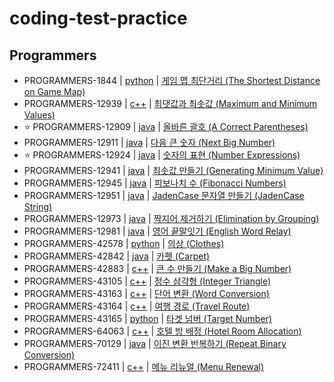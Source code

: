 # coding-test-practice

## Programmers

- PROGRAMMERS-1844 | [python](programmers/problem1844) | [게임 맵 최단거리 (The Shortest Distance on Game Map)](https://school.programmers.co.kr/learn/courses/30/lessons/1844)
- PROGRAMMERS-12939 | [c++](programmers/problem12939) | [최댓값과 최솟값 (Maximum and Minimum Values)](https://school.programmers.co.kr/learn/courses/30/lessons/12939)
- :star: PROGRAMMERS-12909 | [java](programmers/problem12909) | [올바른 괄호 (A Correct Parentheses)](https://school.programmers.co.kr/learn/courses/30/lessons/12909)
- PROGRAMMERS-12911 | [java](programmers/problem12911) | [다음 큰 숫자 (Next Big Number)](https://school.programmers.co.kr/learn/courses/30/lessons/12911)
- :star: PROGRAMMERS-12924 | [java](programmers/problem12924) | [숫자의 표현 (Number Expressions)](https://school.programmers.co.kr/learn/courses/30/lessons/12924)
- PROGRAMMERS-12941 | [java](programmers/problem12941) | [최솟값 만들기 (Generating Minimum Value)](https://school.programmers.co.kr/learn/courses/30/lessons/12941)
- PROGRAMMERS-12945 | [java](programmers/problem12945) | [피보나치 수 (Fibonacci Numbers)](https://school.programmers.co.kr/learn/courses/30/lessons/12945)
- PROGRAMMERS-12951 | [java](programmers/problem12951) | [JadenCase 문자열 만들기 (JadenCase String)](https://school.programmers.co.kr/learn/courses/30/lessons/12951)
- PROGRAMMERS-12973 | [java](programmers/problem12973) | [짝지어 제거하기 (Elimination by Grouping)](https://school.programmers.co.kr/learn/courses/30/lessons/12973)
- PROGRAMMERS-12981 | [java](programmers/problem12981) | [영어 끝말잇기 (English Word Relay)](https://school.programmers.co.kr/learn/courses/30/lessons/12981)
- PROGRAMMERS-42578 | [python](programmers/problem42578) | [의상 (Clothes)](https://school.programmers.co.kr/learn/courses/30/lessons/42578)
- PROGRAMMERS-42842 | [java](programmers/problem42842) | [카펫 (Carpet)](https://school.programmers.co.kr/learn/courses/30/lessons/42842)
- PROGRAMMERS-42883 | [c++](programmers/problem42883) | [큰 수 만들기 (Make a Big Number)](https://school.programmers.co.kr/learn/courses/30/lessons/42883)
- PROGRAMMERS-43105 | [c++](programmers/problem43105) | [정수 삼각형 (Integer Triangle)](https://school.programmers.co.kr/learn/courses/30/lessons/43105)
- PROGRAMMERS-43163 | [c++](programmers/problem43163) | [단어 변환 (Word Conversion)](https://school.programmers.co.kr/learn/courses/30/lessons/43163)
- PROGRAMMERS-43164 | [c++](programmers/problem43164) | [여행 경로 (Travel Route)](https://school.programmers.co.kr/learn/courses/30/lessons/43164)
- PROGRAMMERS-43165 | [python](programmers/problem43165) | [타겟 넘버 (Target Number)](https://school.programmers.co.kr/learn/courses/30/lessons/43165)
- PROGRAMMERS-64063 | [c++](programmers/problem64063) | [호텔 방 배정 (Hotel Room Allocation)](https://school.programmers.co.kr/learn/courses/30/lessons/64063)
- PROGRAMMERS-70129 | [java](programmers/problem70129) | [이진 변환 반복하기 (Repeat Binary Conversion)](https://school.programmers.co.kr/learn/courses/30/lessons/70129)
- PROGRAMMERS-72411 | [c++](programmers/problem72411) | [메뉴 리뉴얼 (Menu Renewal)](https://school.programmers.co.kr/learn/courses/30/lessons/72411)
